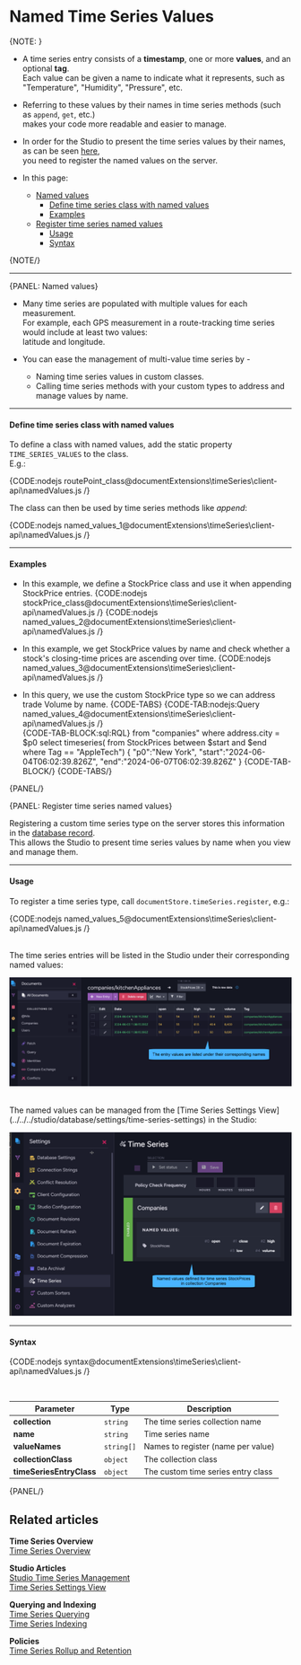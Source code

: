 ﻿# Named Time Series Values

{NOTE: }

* A time series entry consists of a **timestamp**, one or more **values**, and an optional **tag**.  
  Each value can be given a name to indicate what it represents, such as "Temperature", "Humidity", "Pressure", etc.
  
* Referring to these values by their names in time series methods (such as `append`, `get`, etc.)  
  makes your code more readable and easier to manage.

* In order for the Studio to present the time series values by their names, as can be seen [here](../../../studio/database/document-extensions/time-series#time-series-view),  
  you need to register the named values on the server. 

* In this page:  
  * [Named values](../../../document-extensions/timeseries/client-api/named-time-series-values#named-values)  
     * [Define time series class with named values](../../../document-extensions/timeseries/client-api/named-time-series-values#define-time-series-class-with-named-values)  
     * [Examples](../../../document-extensions/timeseries/client-api/named-time-series-values#examples)  
  * [Register time series named values](../../../document-extensions/timeseries/client-api/named-time-series-values#register-time-series-named-values)  
     * [Usage](../../../document-extensions/timeseries/client-api/named-time-series-values#usage)
     * [Syntax](../../../document-extensions/timeseries/client-api/named-time-series-values#syntax)

{NOTE/}

---

{PANEL: Named values}

* Many time series are populated with multiple values for each measurement.  
  For example, each GPS measurement in a route-tracking time series would include at least two values:  
  latitude and longitude.

* You can ease the management of multi-value time series by -  
  * Naming time series values in custom classes.  
  * Calling time series methods with your custom types to address and manage values by name.  

---

#### Define time series class with named values

To define a class with named values, add the static property `TIME_SERIES_VALUES` to the class.  
E.g.:

{CODE:nodejs routePoint_class@documentExtensions\timeSeries\client-api\namedValues.js /}  

The class can then be used by time series methods like _append_:  

{CODE:nodejs named_values_1@documentExtensions\timeSeries\client-api\namedValues.js /}

---

#### Examples

* In this example, we define a StockPrice class and use it when appending StockPrice entries.
  {CODE:nodejs stockPrice_class@documentExtensions\timeSeries\client-api\namedValues.js /}
  {CODE:nodejs named_values_2@documentExtensions\timeSeries\client-api\namedValues.js /}

* In this example, we get StockPrice values by name and check whether a stock's closing-time prices are ascending over time.
  {CODE:nodejs named_values_3@documentExtensions\timeSeries\client-api\namedValues.js /}

* In this query, we use the custom StockPrice type so we can address trade Volume by name.
  {CODE-TABS}
{CODE-TAB:nodejs:Query named_values_4@documentExtensions\timeSeries\client-api\namedValues.js /}  
{CODE-TAB-BLOCK:sql:RQL}
from "companies"
where address.city = $p0
select timeseries(
    from StockPrices
    between $start and $end
    where Tag == "AppleTech")
{
   "p0":"New York",
   "start":"2024-06-04T06:02:39.826Z",
   "end":"2024-06-07T06:02:39.826Z"
}
{CODE-TAB-BLOCK/}
{CODE-TABS/}

{PANEL/}

{PANEL: Register time series named values}

Registering a custom time series type on the server stores this information in the [database record](../../../studio/database/settings/database-record).  
This allows the Studio to present time series values by name when you view and manage them.

---

#### Usage

To register a time series type, call `documentStore.timeSeries.register`, e.g.:

{CODE:nodejs named_values_5@documentExtensions\timeSeries\client-api\namedValues.js /}

<br>
The time series entries will be listed in the Studio under their corresponding named values:

!["Time series entries"](images/time-series-entries-js.png "Time series entries with named values")

<br>
The named values can be managed from the [Time Series Settings View](../../../studio/database/settings/time-series-settings) in the Studio:

!["Time series settings view"](images/time-series-settings-view-js.png "The time series settings view")

---

#### Syntax

  {CODE:nodejs syntax@documentExtensions\timeSeries\client-api\namedValues.js /}

<br>

| Parameter                | Type       | Description                        |
|--------------------------|------------|------------------------------------|
| **collection**           | `string`   | The time series collection name    |
| **name**                 | `string `  | Time series name                   |
| **valueNames**           | `string[]` | Names to register (name per value) |
| **collectionClass**      | `object`   | The collection class               |
| **timeSeriesEntryClass** | `object`   | The custom time series entry class |

{PANEL/}

## Related articles

**Time Series Overview**  
[Time Series Overview](../../../document-extensions/timeseries/overview)  

**Studio Articles**  
[Studio Time Series Management](../../../studio/database/document-extensions/time-series)  
[Time Series Settings View](../../../studio/database/settings/time-series-settings)  

**Querying and Indexing**  
[Time Series Querying](../../../document-extensions/timeseries/querying/overview-and-syntax)  
[Time Series Indexing](../../../document-extensions/timeseries/indexing)  

**Policies**  
[Time Series Rollup and Retention](../../../document-extensions/timeseries/rollup-and-retention)  
